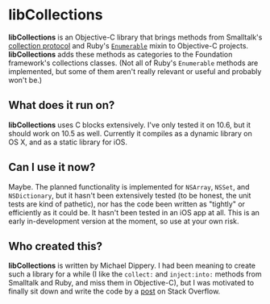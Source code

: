 # libCollections

**libCollections** is an Objective-C library that brings methods from
Smalltalk's [collection protocol][Smalltalk] and Ruby's
[`Enumerable`][Ruby] mixin to Objective-C projects. **libCollections** adds
these methods as categories to the Foundation framework's collections classes.
(Not all of Ruby's `Enumerable` methods are implemented, but some of them
aren't really relevant or useful and probably won't be.)

## What does it run on?

**libCollections** uses C blocks extensively. I've only tested it on 10.6, but
it should work on 10.5 as well. Currently it compiles as a dynamic library on
OS X, and as a static library for iOS.

## Can I use it now?

Maybe. The planned functionality is implemented for `NSArray`, `NSSet`, and
`NSDictionary`, but it hasn't been extensively tested (to be honest, the unit
tests are kind of pathetic), nor has the code been written as "tightly" or
efficiently as it could be. It hasn't been tested in an iOS app at all. This
is an early in-development version at the moment, so use at your own risk.

## Who created this?

**libCollections** is written by Michael Dippery. I had been meaning to create
such a library for a while (I like the `collect:` and `inject:into:` methods
from Smalltalk and Ruby, and miss them in Objective-C), but I was motivated
to finally sit down and write the code by a [post][SO] on Stack Overflow.

[Smalltalk]: http://www.ifi.uzh.ch/richter/Classes/oose2/01_Collections/03_smalltalk/03_smalltalk.html#2%20Collection%20Protocol
[Ruby]:      http://ruby-doc.org/core/classes/Enumerable.html
[SO]:        http://stackoverflow.com/q/4650820/28804
